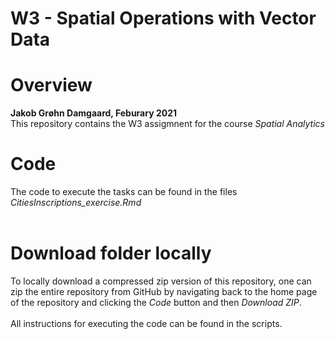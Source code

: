# W3 - Spatial Operations with Vector Data

# Overview 

**Jakob Grøhn Damgaard, Feburary 2021** <br/>
This repository contains the W3 assigmnent for the course *Spatial Analytics*

# Code
The code to execute the tasks can be found in the files *CitiesInscriptions_exercise.Rmd*<br/>
<br/>
# Download folder locally
To locally download a compressed zip version of this repository, one can zip the entire repository from GitHub by navigating back to the home page of the repository and clicking the *Code* button and then *Download ZIP*. <br/>
<br>
All instructions for executing the code can be found in the scripts.

